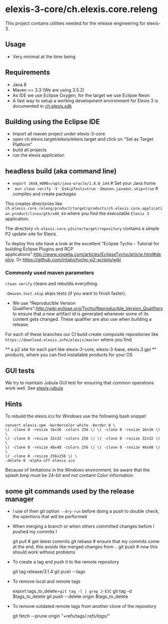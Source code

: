 # elexis-3-core/ch.elexis.core.releng

This project contains utilities needed for the release engineering for elexis-3.

## Usage

* Very minimal at the time being

## Requirements

* Java 8
* Maven >= 3.3 (We are using 3.5.2)
* As IDE we use Eclipse Oxygen, for the target we use Eclipse Neon
* A fast way to setup a working development environment for Elexis 3 is documented in [ch.elexis.sdk](/ch.elexis.sdk/)

## Building using the Eclipse IDE

* Import all maven project under elexis-3-core
* open ch.elexis.target/elexis/elexis.target and click on "Set as Target Platform"
* build all projects
* run the elexis application


## headless build (aka command line)

* `export JAVA_HOME=/opt/java-oracle/1.8.0_144` # Set your Java home
* ` mvn clean verify -V -DskipTests=true -Dmaven.javadoc.skip=true` # compiles and create packages

This creates directories like `ch.elexis.core.releng/product/target/products/ch.elexis.core.application.product/linux/gtk/x86_64` where you find the executable `Elexis 3` application.

The directory `ch.elexis.core.p2site/target/repository` contains a simple P2 update-site for Elexis.

To deploy this site have a look at the excellent "Eclipse Tycho - Tutorial for building Eclipse Plugins and RCP applications":http://www.vogella.com/articles/EclipseTycho/article.html#deploy. Or https://github.com/intalio/tycho-p2-scripts/wiki


### Commonly used maven parameters

`clean verify` cleans and rebuilds everything.

`-Dmaven.test.skip` skips tests (if you want to finish faster).

* We use "Reproducible Version Qualifiers":http://wiki.eclipse.org/Tycho/Reproducible_Version_Qualifiers to ensure that a new artifact id is generated whenever some of its content gets changed. These qualifier are also use when building a release.

For each of these branches our CI build create composite repositories like `https://download.elexis.info/elexis/master` where you find

** a p2 site for each part like elexis-3-core, elexis-3-base, elexis.3.gpl
** products, where you can find installable products for your OS


## GUI tests

We try to maintain Jubula GUI test for ensuring that common operations work well. See  [elexis-jubula](https://github.com/ngiger/elexis-jubula/blob/master/readme.md)

## Hints

To rebuild the elexis.ico for Windows use the following bash snippet

	convert elexis.xpm -bordercolor white -border 0 \
	\( -clone 0 -resize 16x16 -colors 256 \) \( -clone 0 -resize 16x16 \) \
	\( -clone 0 -resize 32x32 -colors 256 \) \( -clone 0 -resize 32x32 \) \
	\( -clone 0 -resize 48x48 -colors 256 \) \( -clone 0 -resize 48x48 \) \
	\( -clone 0 -resize 256x256 \) \
	-delete 0 -alpha off elexis.ico

Because of limitations in the Windows environment, be aware that the splash bmp must be 24-bit and not containt Color information.


## some git commands used by the release manager


* I use of then git option `--dry-run` before doing a push to double check, the opertions that will be performed

* When merging a branch or when others committed changes before I pushed my commits I

	git pull		# get latest commits
	git rebase		# ensure that my commits come at the end, this avoids like merged changes from ..
	git push 		# now this should work without problems

* To create a tag and push it to the remote repository

	git tag release/3.1.4
	git push --tags

* To remove local and remote tags

	export tags_to_delete=`git tag -l | grep J-E3C`
	git tag -d $tags_to_delete
	git push --delete origin $tags_to_delete

* To remove outdated remote tags from another clone of the repository

	git fetch --prune origin  "+refs/tags/*:refs/tags/*"
